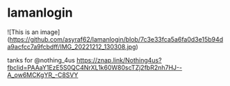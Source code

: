 # lamanlogin

![This is an image]
(https://github.com/asyraf62/lamanlogin/blob/7c3e33fca5a6fa0d3e15b94da9acfcc7a9fcbdff/IMG_20221212_130308.jpg)

tanks for @nothing_4us 
https://znap.link/Nothing4us?fbclid=PAAaY1EzE5S0QC4NrXL1k60W80scTZj2fbR2nh7HJ--A_ow6MCKgYR_-C8SVY
